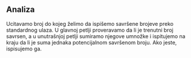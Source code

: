 ## Analiza

Ucitavamo broj do kojeg želimo da ispišemo savršene brojeve preko standardnog ulaza. U glavnoj petlji proveravamo da li je trenutni broj savrsen, a u unutrašnjoj petlji sumiramo njegove umnožke i ispitujemo na kraju da li je suma jednaka potencijalnom savršenom broju. Ako jeste, ispisujemo ga.
